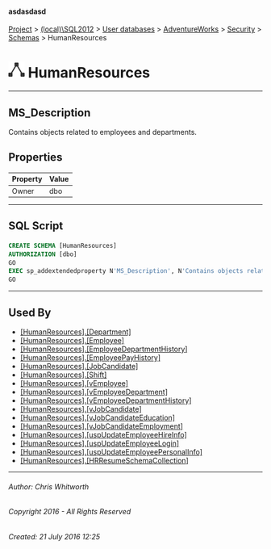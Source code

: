 #### asdasdasd

[Project](../../../../../index.md) > [(local)\\SQL2012](../../../../index.md) > [User databases](../../../index.md) > [AdventureWorks](../../index.md) > [Security](../index.md) > [Schemas](Schemas.md) > HumanResources

# ![Schemas](../../../../../Images/Schema32.png) HumanResources

---

## <a name="#description"></a>MS_Description

Contains objects related to employees and departments.

## <a name="#properties"></a>Properties

| Property | Value |
|---|---|
| Owner | dbo |


---

## <a name="#sqlscript"></a>SQL Script

```sql
CREATE SCHEMA [HumanResources]
AUTHORIZATION [dbo]
GO
EXEC sp_addextendedproperty N'MS_Description', N'Contains objects related to employees and departments.', 'SCHEMA', N'HumanResources', NULL, NULL, NULL, NULL
GO

```


---

## <a name="#usedby"></a>Used By

* [[HumanResources].[Department]](../../Tables/Department.md)
* [[HumanResources].[Employee]](../../Tables/Employee.md)
* [[HumanResources].[EmployeeDepartmentHistory]](../../Tables/EmployeeDepartmentHistory.md)
* [[HumanResources].[EmployeePayHistory]](../../Tables/EmployeePayHistory.md)
* [[HumanResources].[JobCandidate]](../../Tables/JobCandidate.md)
* [[HumanResources].[Shift]](../../Tables/Shift.md)
* [[HumanResources].[vEmployee]](../../Views/vEmployee.md)
* [[HumanResources].[vEmployeeDepartment]](../../Views/vEmployeeDepartment.md)
* [[HumanResources].[vEmployeeDepartmentHistory]](../../Views/vEmployeeDepartmentHistory.md)
* [[HumanResources].[vJobCandidate]](../../Views/vJobCandidate.md)
* [[HumanResources].[vJobCandidateEducation]](../../Views/vJobCandidateEducation.md)
* [[HumanResources].[vJobCandidateEmployment]](../../Views/vJobCandidateEmployment.md)
* [[HumanResources].[uspUpdateEmployeeHireInfo]](../../Programmability/Stored_Procedures/uspUpdateEmployeeHireInfo.md)
* [[HumanResources].[uspUpdateEmployeeLogin]](../../Programmability/Stored_Procedures/uspUpdateEmployeeLogin.md)
* [[HumanResources].[uspUpdateEmployeePersonalInfo]](../../Programmability/Stored_Procedures/uspUpdateEmployeePersonalInfo.md)
* [[HumanResources].[HRResumeSchemaCollection]](../../Programmability/Types/XML_Schema_Collections/HRResumeSchemaCollection.md)


---

###### Author:  Chris Whitworth

###### Copyright 2016 - All Rights Reserved

###### Created: 21 July 2016 12:25


